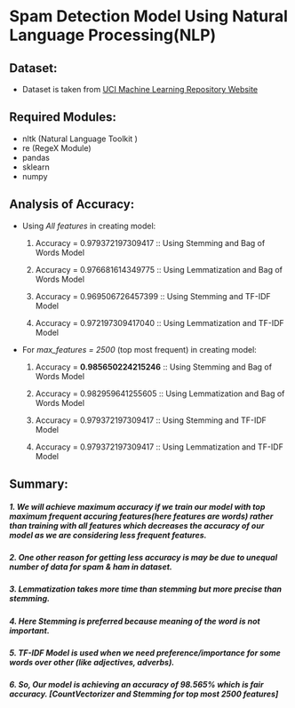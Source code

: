 # Spam Detection Model Using Natural Language Processing(NLP)

## Dataset:
* Dataset is taken from [UCI Machine Learning Repository Website](https://archive.ics.uci.edu/ml/datasets/SMS+Spam+Collection)

## Required Modules:

* nltk (Natural Language Toolkit )
* re (RegeX Module)
* pandas
* sklearn
* numpy

## Analysis of Accuracy:

* Using _All features_ in creating model:

  1. Accuracy = 0.979372197309417 :: Using Stemming and Bag of Words Model
  2. Accuracy = 0.976681614349775 :: Using Lemmatization and Bag of Words Model

  3. Accuracy = 0.969506726457399 :: Using Stemming and TF-IDF Model
  4. Accuracy = 0.972197309417040 :: Using Lemmatization and TF-IDF Model

* For _max_features = 2500_ (top most frequent) in creating model:

  1. Accuracy = __0.985650224215246__ :: Using Stemming and Bag of Words Model 
  2. Accuracy = 0.982959641255605 :: Using Lemmatization and Bag of Words Model 

  3. Accuracy = 0.979372197309417 :: Using Stemming and TF-IDF Model
  4. Accuracy = 0.979372197309417 :: Using Lemmatization and TF-IDF Model


## Summary:

##### 1. We will achieve maximum accuracy if we train our model with top maximum frequent accuring features(here features are words) rather than training with all features which decreases the accuracy of our model as we are considering less frequent features.

##### 2. One other reason for getting less accuracy is may be due to unequal number of data for spam & ham in dataset.

##### 3. Lemmatization takes more time than stemming but more precise than stemming.

##### 4. Here Stemming is preferred because meaning of the word is not important.

##### 5. TF-IDF Model is used when we need preference/importance for some words over other (like adjectives, adverbs).

##### 6. So, Our model is achieving an accuracy of 98.565% which is fair accuracy. [CountVectorizer and Stemming for top most 2500 features]
